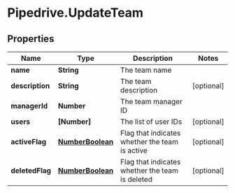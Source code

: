 # Pipedrive.UpdateTeam

## Properties

Name | Type | Description | Notes
------------ | ------------- | ------------- | -------------
**name** | **String** | The team name | 
**description** | **String** | The team description | [optional] 
**managerId** | **Number** | The team manager ID | 
**users** | **[Number]** | The list of user IDs | [optional] 
**activeFlag** | [**NumberBoolean**](NumberBoolean.md) | Flag that indicates whether the team is active | [optional] 
**deletedFlag** | [**NumberBoolean**](NumberBoolean.md) | Flag that indicates whether the team is deleted | [optional] 


